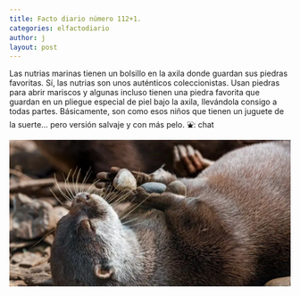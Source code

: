 ```yaml
---
title: Facto diario número 112+1.
categories: elfactodiario
author: j
layout: post
---
```

Las nutrias marinas tienen un bolsillo en la axila donde guardan sus piedras favoritas. Sí, las nutrias son unos auténticos coleccionistas. Usan piedras para abrir mariscos y algunas incluso tienen una piedra favorita que guardan en un pliegue especial de piel bajo la axila, llevándola consigo a todas partes. Básicamente, son como esos niños que tienen un juguete de la suerte… pero versión salvaje y con más pelo.
⛲️: chat

![2025_07_27_16_52_05_untitled-1.webp](/assets/2025_07_27_16_52_05_untitled-1.webp)
